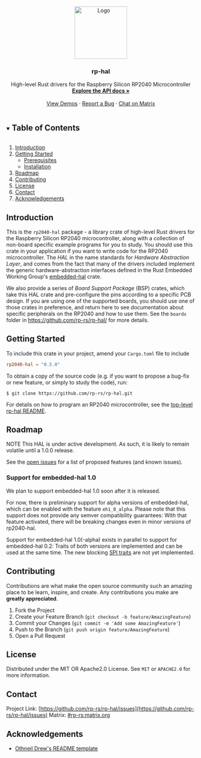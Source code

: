 <!-- PROJECT LOGO -->
<br />
<p align="center">
  <a href="https://github.com/rp-rs/rp2040-hal">
    <img src="https://www.svgrepo.com/show/281119/microchip.svg" alt="Logo" width="140" height="140">
  </a>

   <h3 align="center">rp-hal</h3>

  <p align="center">
    High-level Rust drivers for the Raspberry Silicon RP2040 Microcontroller
    <br />
    <a href="https://docs.rs/rp2040-hal"><strong>Explore the API docs »</strong></a>
    <br />
    <br />
    <a href="https://github.com/rp-rs/rp-hal/tree/main/boards/pico/examples">View Demos</a>
    ·
    <a href="https://github.com/rp-rs/rp-hal/issues">Report a Bug</a>
    ·
    <a href="https://matrix.to/#/#rp-rs:matrix.org">Chat on Matrix</a>
  </p>
</p>



<!-- TABLE OF CONTENTS -->
<details open="open">
  <summary><h2 style="display: inline-block">Table of Contents</h2></summary>
  <ol>
    <li><a href="#introduction">Introduction</a></li>
   <li>
      <a href="#getting-started">Getting Started</a>
      <ul>
        <li><a href="#prerequisites">Prerequisites</a></li>
        <li><a href="#installation">Installation</a></li>
      </ul>
    </li>
    <li><a href="#roadmap">Roadmap</a></li>
    <li><a href="#contributing">Contributing</a></li>
    <li><a href="#license">License</a></li>
    <li><a href="#contact">Contact</a></li>
    <li><a href="#acknowledgements">Acknowledgements</a></li>
  </ol>
</details>

<!-- INTRODUCTION -->
## Introduction

This is the `rp2040-hal` package - a library crate of high-level Rust drivers
for the Raspberry Silicon RP2040 microcontroller, along with a collection of
non-board specific example programs for you to study. You should use this crate
in your application if you want to write code for the RP2040 microcontroller.
The *HAL* in the name standards for *Hardware Abstraction Layer*, and comes from
the fact that many of the drivers included implement the generic
hardware-abstraction interfaces defined in the Rust Embedded Working Group's
[embedded-hal](https://github.com/rust-embedded/embedded-hal) crate.

We also provide a series of *Board Support Package* (BSP) crates, which take
this HAL crate and pre-configure the pins according to a specific PCB design. If
you are using one of the supported boards, you should use one of those crates in
preference, and return here to see documentation about specific peripherals on
the RP2040 and how to use them. See the `boards` folder in
https://github.com/rp-rs/rp-hal/ for more details.

<!-- GETTING STARTED -->
## Getting Started

To include this crate in your project, amend your `Cargo.toml` file to include

```toml
rp2040-hal = "0.5.0"
```

To obtain a copy of the source code (e.g. if you want to propose a bug-fix or
new feature, or simply to study the code), run:

```console
$ git clone https://github.com/rp-rs/rp-hal.git
```

For details on how to program an RP2040 microcontroller, see the [top-level
rp-hal README](https://github.com/rp-rs/rp-hal/).

<!-- ROADMAP -->
## Roadmap

NOTE This HAL is under active development. As such, it is likely to remain
volatile until a 1.0.0 release.

See the [open issues](https://github.com/rp-rs/rp-hal/issues) for a list of
proposed features (and known issues).

### Support for embedded-hal 1.0

We plan to support embedded-hal 1.0 soon after it is released.

For now, there is preliminary support for alpha versions of embedded-hal, which can
be enabled with the feature `eh1_0_alpha`. Please note that this support does not
provide any semver compatibility guarantees: With that feature activated, there
will be breaking changes even in minor versions of rp2040-hal.

Support for embedded-hal 1.0(-alpha) exists in parallel to support for
embedded-hal 0.2: Traits of both versions are implemented and can be used
at the same time.
The new blocking [SPI traits](https://docs.rs/embedded-hal/1.0.0-alpha.8/embedded_hal/spi/blocking/index.html)
are not yet implemented.

<!-- CONTRIBUTING -->
## Contributing

Contributions are what make the open source community such an amazing place to
be learn, inspire, and create. Any contributions you make are **greatly
appreciated**.

1. Fork the Project
2. Create your Feature Branch (`git checkout -b feature/AmazingFeature`)
3. Commit your Changes (`git commit -m 'Add some AmazingFeature'`)
4. Push to the Branch (`git push origin feature/AmazingFeature`)
5. Open a Pull Request



<!-- LICENSE -->
## License

Distributed under the MIT OR Apache2.0 License. See `MIT` or `APACHE2.0` for more information.



<!-- CONTACT -->
## Contact

Project Link: [https://github.com/rp-rs/rp-hal/issues](https://github.com/rp-rs/rp-hal/issues)
Matrix: [#rp-rs:matrix.org](https://matrix.to/#/#rp-rs:matrix.org)


<!-- ACKNOWLEDGEMENTS -->
## Acknowledgements

* [Othneil Drew's README template](https://github.com/othneildrew)
